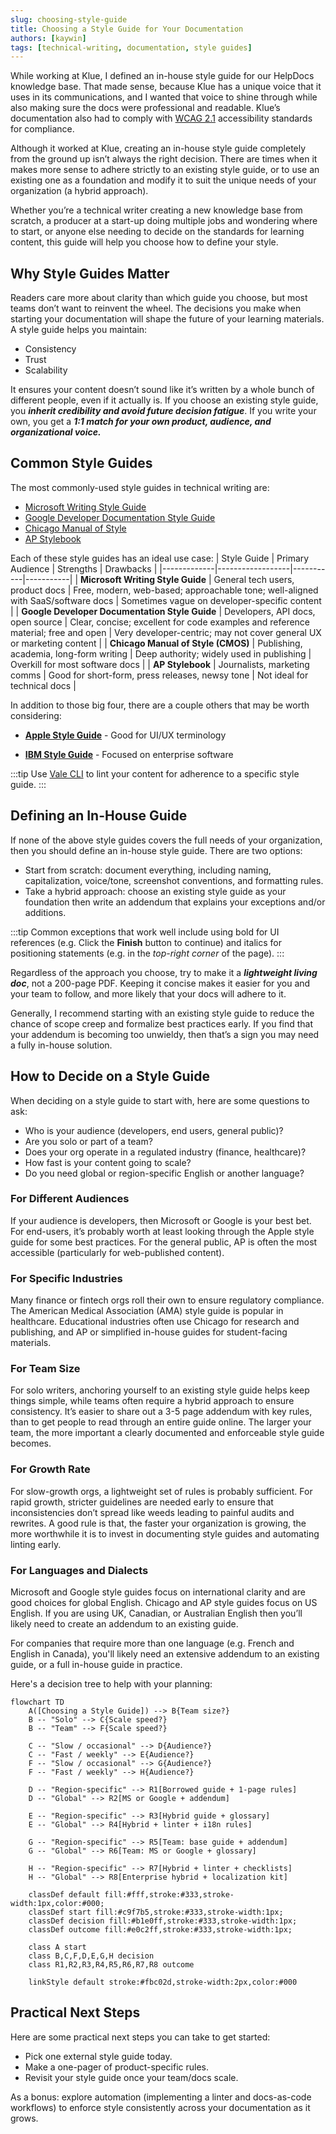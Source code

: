 ```yaml
---
slug: choosing-style-guide
title: Choosing a Style Guide for Your Documentation
authors: [kaywin]
tags: [technical-writing, documentation, style guides]
---
```


While working at Klue, I defined an in-house style guide for our HelpDocs knowledge base. That made sense, because Klue has a unique voice that it uses in its communications, and I wanted that voice to shine through while also making sure the docs were professional and readable. Klue’s documentation also had to comply with [WCAG 2.1](https://www.w3.org/TR/WCAG21/) accessibility standards for compliance.

Although it worked at Klue, creating an in-house style guide completely from the ground up isn’t always the right decision. There are times when it makes more sense to adhere strictly to an existing style guide, or to use an existing one as a foundation and modify it to suit the unique needs of your organization (a hybrid approach).

Whether you’re a technical writer creating a new knowledge base from scratch, a producer at a start-up doing multiple jobs and wondering where to start, or anyone else needing to decide on the standards for learning content, this guide will help you choose how to define your style.

## Why Style Guides Matter

Readers care more about clarity than which guide you choose, but most teams don’t want to reinvent the wheel. The decisions you make when starting your documentation will shape the future of your learning materials. A style guide helps you maintain:
- Consistency
- Trust
- Scalability

It ensures your content doesn’t sound like it’s written by a whole bunch of different people, even if it actually is. If you choose an existing style guide, you ***inherit credibility and avoid future decision fatigue***. If you write your own, you get a ***1:1 match for your own product, audience, and organizational voice.***

## Common Style Guides
The most commonly-used style guides in technical writing are:
- [Microsoft Writing Style Guide](https://learn.microsoft.com/en-ca/style-guide/welcome/)
- [Google Developer Documentation Style Guide](https://developers.google.com/style)
- [Chicago Manual of Style](https://www.chicagomanualofstyle.org/home.html)
- [AP Stylebook](https://www.apstylebook.com/)

Each of these style guides has an ideal use case:
| Style Guide | Primary Audience | Strengths | Drawbacks |
|-------------|------------------|-----------|-----------|
| **Microsoft Writing Style Guide** | General tech users, product docs | Free, modern, web-based; approachable tone; well-aligned with SaaS/software docs | Sometimes vague on developer-specific content |
| **Google Developer Documentation Style Guide** | Developers, API docs, open source | Clear, concise; excellent for code examples and reference material; free and open | Very developer-centric; may not cover general UX or marketing content |
| **Chicago Manual of Style (CMOS)** | Publishing, academia, long-form writing | Deep authority; widely used in publishing | Overkill for most software docs |
| **AP Stylebook** | Journalists, marketing comms | Good for short-form, press releases, newsy tone | Not ideal for technical docs |

In addition to those big four, there are a couple others that may be worth considering:

- **[Apple Style Guide](https://support.apple.com/en-ca/guide/applestyleguide/welcome/web)** - Good for UI/UX terminology

- **[IBM Style Guide](https://ptgmedia.pearsoncmg.com/images/9780132101301/samplepages/0132101300.pdf)** - Focused on enterprise software

:::tip
Use [Vale CLI](https://vale.sh/) to lint your content for adherence to a specific style guide.
:::

## Defining an In-House Guide
If none of the above style guides covers the full needs of your organization, then you should define an in-house style guide. 
There are two options:
- Start from scratch: document everything, including naming, capitalization, voice/tone, screenshot conventions, and formatting rules.
- Take a hybrid approach: choose an existing style guide as your foundation then write an addendum that explains your exceptions and/or additions.

:::tip
Common exceptions that work well include using bold for UI references (e.g. Click the **Finish** button to continue) and italics for positioning statements (e.g. in the *top-right corner* of the page).
:::

Regardless of the approach you choose, try to make it a ***lightweight living doc***, not a 200-page PDF. Keeping it concise makes it easier for you and your team to follow, and more likely that your docs will adhere to it.

Generally, I recommend starting with an existing style guide to reduce the chance of scope creep and formalize best practices early. If you find that your addendum is becoming too unwieldy, then that’s a sign you may need a fully in-house solution.

## How to Decide on a Style Guide
When deciding on a style guide to start with, here are some questions to ask:
- Who is your audience (developers, end users, general public)?
- Are you solo or part of a team?
- Does your org operate in a regulated industry (finance, healthcare)?
- How fast is your content going to scale?
- Do you need global or region-specific English or another language?

### For Different Audiences
If your audience is developers, then Microsoft or Google is your best bet. For end-users, it’s probably worth at least looking through the Apple style guide for some best practices. For the general public, AP is often the most accessible (particularly for web-published content).

### For Specific Industries
Many finance or fintech orgs roll their own to ensure regulatory compliance. The American Medical Association (AMA) style guide is popular in healthcare. Educational industries often use Chicago for research and publishing, and AP or simplified in-house guides for student-facing materials.

### For Team Size
For solo writers, anchoring yourself to an existing style guide helps keep things simple, while teams often require a hybrid approach to ensure consistency. It’s easier to share out a 3-5 page addendum with key rules, than to get people to read through an entire guide online. The larger your team, the more important a clearly documented and enforceable style guide becomes.

### For Growth Rate
For slow-growth orgs, a lightweight set of rules is probably sufficient. For rapid growth, stricter guidelines are needed early to ensure that inconsistencies don’t spread like weeds leading to painful audits and rewrites. A good rule is that, the faster your organization is growing, the more worthwhile it is to invest in documenting style guides and automating linting early.

### For Languages and Dialects
Microsoft and Google style guides focus on international clarity and are good choices for global English. Chicago and AP style guides focus on US English. If you are using UK, Canadian, or Australian English then you’ll likely need to create an addendum to an existing guide.

For companies that require more than one language (e.g. French and English in Canada), you'll likely need an extensive addendum to an existing guide, or a full in-house guide in practice.

Here's a decision tree to help with your planning:

```mermaid
flowchart TD
    A([Choosing a Style Guide]) --> B{Team size?}
    B -- "Solo" --> C{Scale speed?}
    B -- "Team" --> F{Scale speed?}

    C -- "Slow / occasional" --> D{Audience?}
    C -- "Fast / weekly" --> E{Audience?}
    F -- "Slow / occasional" --> G{Audience?}
    F -- "Fast / weekly" --> H{Audience?}

    D -- "Region-specific" --> R1[Borrowed guide + 1-page rules]
    D -- "Global" --> R2[MS or Google + addendum]

    E -- "Region-specific" --> R3[Hybrid guide + glossary]
    E -- "Global" --> R4[Hybrid + linter + i18n rules]

    G -- "Region-specific" --> R5[Team: base guide + addendum]
    G -- "Global" --> R6[Team: MS or Google + glossary]

    H -- "Region-specific" --> R7[Hybrid + linter + checklists]
    H -- "Global" --> R8[Enterprise hybrid + localization kit]

    classDef default fill:#fff,stroke:#333,stroke-width:1px,color:#000;
    classDef start fill:#c9f7b5,stroke:#333,stroke-width:1px;
    classDef decision fill:#b1e0ff,stroke:#333,stroke-width:1px;
    classDef outcome fill:#e0c2ff,stroke:#333,stroke-width:1px;

    class A start
    class B,C,F,D,E,G,H decision
    class R1,R2,R3,R4,R5,R6,R7,R8 outcome

    linkStyle default stroke:#fbc02d,stroke-width:2px,color:#000
```

## Practical Next Steps
Here are some practical next steps you can take to get started:
- Pick one external style guide today.
- Make a one-pager of product-specific rules.
- Revisit your style guide once your team/docs scale.

As a bonus: explore automation (implementing a linter and docs-as-code workflows) to enforce style consistently across your documentation as it grows.
